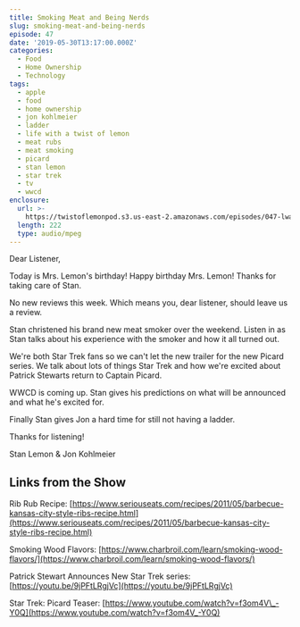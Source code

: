 ```yaml
---
title: Smoking Meat and Being Nerds
slug: smoking-meat-and-being-nerds
episode: 47
date: '2019-05-30T13:17:00.000Z'
categories:
  - Food
  - Home Ownership
  - Technology
tags:
  - apple
  - food
  - home ownership
  - jon kohlmeier
  - ladder
  - life with a twist of lemon
  - meat rubs
  - meat smoking
  - picard
  - stan lemon
  - star trek
  - tv
  - wwcd
enclosure:
  url: >-
    https://twistoflemonpod.s3.us-east-2.amazonaws.com/episodes/047-lwatol-20190530.mp3
  length: 222
  type: audio/mpeg
---
```


Dear Listener,

Today is Mrs. Lemon's birthday! Happy birthday Mrs. Lemon! Thanks for taking care of Stan.

No new reviews this week. Which means you, dear listener, should leave us a review.

Stan christened his brand new meat smoker over the weekend. Listen in as Stan talks about his experience with the smoker and how it all turned out.

We're both Star Trek fans so we can't let the new trailer for the new Picard series. We talk about lots of things Star Trek and how we're excited about Patrick Stewarts return to Captain Picard.

WWCD is coming up. Stan gives his predictions on what will be announced and what he's excited for.

Finally Stan gives Jon a hard time for still not having a ladder.

Thanks for listening!

Stan Lemon & Jon Kohlmeier

## Links from the Show

Rib Rub Recipe: [https://www.seriouseats.com/recipes/2011/05/barbecue-kansas-city-style-ribs-recipe.html](https://www.seriouseats.com/recipes/2011/05/barbecue-kansas-city-style-ribs-recipe.html)

Smoking Wood Flavors: [https://www.charbroil.com/learn/smoking-wood-flavors/](https://www.charbroil.com/learn/smoking-wood-flavors/)

Patrick Stewart Announces New Star Trek series: [https://youtu.be/9jPFtLRgjVc](https://youtu.be/9jPFtLRgjVc)

Star Trek: Picard Teaser: [https://www.youtube.com/watch?v=f3om4V\_-Y0Q](https://www.youtube.com/watch?v=f3om4V_-Y0Q)
